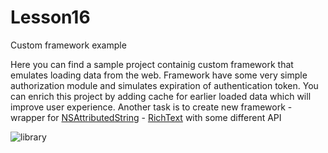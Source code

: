 # Lesson16
Custom framework example

Here you can find a sample project containig custom framework that emulates loading data from the web.
Framework have some very simple authorization module and simulates expiration of authentication token.
You can enrich this project by adding cache for earlier loaded data which will improve user experience.
Another task is to create new framework - wrapper for [NSAttributedString](https://developer.apple.com/library/mac/documentation/Cocoa/Reference/Foundation/Classes/NSAttributedString_Class/) - 
[RichText](https://github.com/Azat92/Lesson16/blob/master/Lesson16/RichText.h) with some different API

![library](https://github.com/Azat92/Lesson16/raw/master/library.gif)
